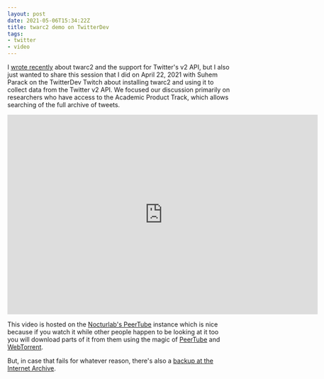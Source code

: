 ```yaml
---
layout: post
date: 2021-05-06T15:34:22Z
title: twarc2 demo on TwitterDev
tags:
- twitter
- video
---
```



I [wrote recently] about twarc2 and the support for Twitter's v2 API, but
I also just wanted to share this session that I did on April 22, 2021 with
Suhem Parack on the TwitterDev Twitch about installing twarc2 and using it to
collect data from the Twitter v2 API. We focused our discussion primarily on
researchers who have access to the Academic Product Track, which allows
searching of the full archive of tweets.

<iframe width="700" height="450" sandbox="allow-same-origin allow-scripts allow-popups" src="https://tube.nocturlab.fr/videos/embed/1d98d20e-a4fd-4594-aa94-9b1b1301cead" frameborder="0" allowfullscreen></iframe>

This video is hosted on the [Nocturlab's PeerTube] instance which is nice
because if you watch it while other people happen to be looking at it too you
will download parts of it from them using the magic of [PeerTube] and
[WebTorrent].

But, in case that fails for whatever reason, there's also a [backup at the
Internet Archive].

[wrote recently]: https://inkdroid.org/2021/04/07/twarc2/
[Nocturlab's PeerTube]: https://tube.nocturlab.fr
[backup at the Internet Archive]: https://archive.org/details/twarc2-demo 
[PeerTube]: https://en.wikipedia.org/wiki/PeerTube
[WebTorrent]: https://en.wikipedia.org/wiki/WebTorrent
